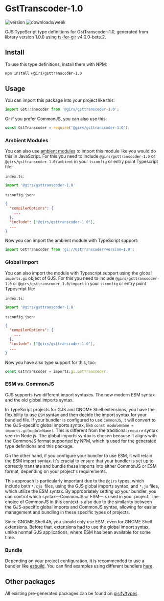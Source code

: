
# GstTranscoder-1.0

![version](https://img.shields.io/npm/v/@girs/gsttranscoder-1.0)
![downloads/week](https://img.shields.io/npm/dw/@girs/gsttranscoder-1.0)


GJS TypeScript type definitions for GstTranscoder-1.0, generated from library version 1.0.0 using [ts-for-gir](https://github.com/gjsify/ts-for-gir) v4.0.0-beta.2.


## Install

To use this type definitions, install them with NPM:
```bash
npm install @girs/gsttranscoder-1.0
```

## Usage

You can import this package into your project like this:
```ts
import GstTranscoder from '@girs/gsttranscoder-1.0';
```

Or if you prefer CommonJS, you can also use this:
```ts
const GstTranscoder = require('@girs/gsttranscoder-1.0');
```

### Ambient Modules

You can also use [ambient modules](https://github.com/gjsify/ts-for-gir/tree/main/packages/cli#ambient-modules) to import this module like you would do this in JavaScript.
For this you need to include `@girs/gsttranscoder-1.0` or `@girs/gsttranscoder-1.0/ambient` in your `tsconfig` or entry point Typescript file:

`index.ts`:
```ts
import '@girs/gsttranscoder-1.0'
```

`tsconfig.json`:
```json
{
  "compilerOptions": {
    ...
  },
  "include": ["@girs/gsttranscoder-1.0"],
  ...
}
```

Now you can import the ambient module with TypeScript support: 

```ts
import GstTranscoder from 'gi://GstTranscoder?version=1.0';
```

### Global import

You can also import the module with Typescript support using the global `imports.gi` object of GJS.
For this you need to include `@girs/gsttranscoder-1.0` or `@girs/gsttranscoder-1.0/import` in your `tsconfig` or entry point Typescript file:

`index.ts`:
```ts
import '@girs/gsttranscoder-1.0'
```

`tsconfig.json`:
```json
{
  "compilerOptions": {
    ...
  },
  "include": ["@girs/gsttranscoder-1.0"],
  ...
}
```

Now you have also type support for this, too:

```ts
const GstTranscoder = imports.gi.GstTranscoder;
```


### ESM vs. CommonJS

GJS supports two different import syntaxes. The new modern ESM syntax and the old global imports syntax.

In TypeScript projects for GJS and GNOME Shell extensions, you have the flexibility to use `ESM` syntax and then decide the import syntax for your bundled file. If your bundler is configured to use `CommonJS`, it will convert to the GJS-specific global imports syntax, like `const moduleName = imports.gi[moduleName]`. This is different from the traditional `require` syntax seen in Node.js. The global imports syntax is chosen because it aligns with the CommonJS format supported by NPM, which is used for the generated type definitions and this package.

On the other hand, if you configure your bundler to use ESM, it will retain the ESM import syntax. It's crucial to ensure that your bundler is set up to correctly translate and bundle these imports into either CommonJS or ESM format, depending on your project's requirements.

This approach is particularly important due to the `@girs` types, which include both `*.cjs `files, using the GJS global imports syntax, and `*.js` files, which utilize the ESM syntax. By appropriately setting up your bundler, you can control which syntax—CommonJS or ESM—is used in your project. The choice of CommonJS in this context is also due to the similarity between the GJS-specific global imports and CommonJS syntax, allowing for easier management and bundling in these specific types of projects.

Since GNOME Shell 45, you should only use ESM, even for GNOME Shell extensions. Before that, extensions had to use the global import syntax, unlike normal GJS applications, where ESM has been available for some time.

### Bundle

Depending on your project configuration, it is recommended to use a bundler like [esbuild](https://esbuild.github.io/). You can find examples using different bundlers [here](https://github.com/gjsify/ts-for-gir/tree/main/examples).

## Other packages

All existing pre-generated packages can be found on [gjsify/types](https://github.com/gjsify/types).

